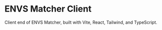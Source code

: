 # ENVS Matcher Client

Client end of ENVS Matcher, built with Vite, React, Tailwind, and TypeScript.